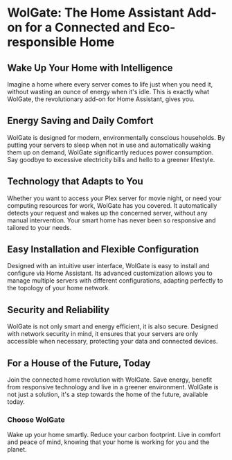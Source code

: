 # WolGate: The Home Assistant Add-on for a Connected and Eco-responsible Home

## Wake Up Your Home with Intelligence

Imagine a home where every server comes to life just when you need it, without wasting an ounce of energy when it's idle. This is exactly what WolGate, the revolutionary add-on for Home Assistant, gives you.

## Energy Saving and Daily Comfort

WolGate is designed for modern, environmentally conscious households. By putting your servers to sleep when not in use and automatically waking them up on demand, WolGate significantly reduces power consumption. Say goodbye to excessive electricity bills and hello to a greener lifestyle.

## Technology that Adapts to You

Whether you want to access your Plex server for movie night, or need your computing resources for work, WolGate has you covered. It automatically detects your request and wakes up the concerned server, without any manual intervention. Your smart home has never been so responsive and tailored to your needs.

## Easy Installation and Flexible Configuration

Designed with an intuitive user interface, WolGate is easy to install and configure via Home Assistant. Its advanced customization allows you to manage multiple servers with different configurations, adapting perfectly to the topology of your home network.

## Security and Reliability

WolGate is not only smart and energy efficient, it is also secure. Designed with network security in mind, it ensures that your servers are only accessible when necessary, protecting your data and connected devices.

## For a House of the Future, Today

Join the connected home revolution with WolGate. Save energy, benefit from responsive technology and live in a greener environment. WolGate is not just a solution, it's a step towards the home of the future, available today.

### Choose WolGate

Wake up your home smartly. Reduce your carbon footprint. Live in comfort and peace of mind, knowing that your home is working for you and the planet.

